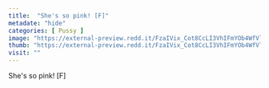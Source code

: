 ```yaml
---
title:  "She's so pink! [F]"
metadate: "hide"
categories: [ Pussy ]
image: "https://external-preview.redd.it/FzaIVix_Cot8CcLI3VhIFmYOb4WfVlMYXxqTz4g03eE.jpg?auto=webp&s=b2d19c888ca497389cc67cf1ca7a885a02f9c0f6"
thumb: "https://external-preview.redd.it/FzaIVix_Cot8CcLI3VhIFmYOb4WfVlMYXxqTz4g03eE.jpg?width=1080&crop=smart&auto=webp&s=60498cc22254e29d7e84f154228b687139a565c4"
visit: ""
---
```

She's so pink! [F]
